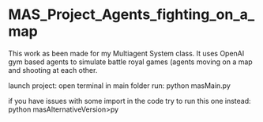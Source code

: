 # MAS_Project_Agents_fighting_on_a_map
This work as been made for my Multiagent System class. It uses OpenAI gym based agents to simulate battle royal games (agents moving on a map and shooting at each other. 

launch project:
open terminal in main folder
run: python masMain.py

if you have issues with some import in the code try to run this one instead:
python masAlternativeVersion>py 
